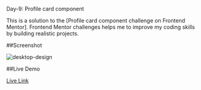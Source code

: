 Day-9: Profile card component 

This is a solution to the [Profile card component challenge on Frontend Mentor].
Frontend Mentor challenges helps me to improve my coding skills by building realistic projects. 

##Screenshot

![desktop-design](https://github.com/user-attachments/assets/bf8b64a0-473d-4fe9-8488-7c9126db08a2)




##Live Demo

[Live Link](https://roobiwebdev.github.io/Day-9-Profile-card-component-/)
